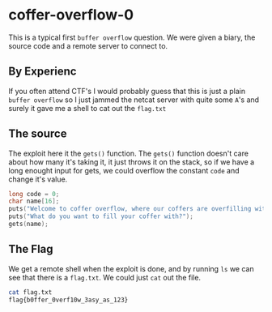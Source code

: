 # coffer-overflow-0
This is a typical first `buffer overflow` question. We were given a biary, the source code and a remote server to connect to.
## By Experienc
If you often attend CTF's I would probably guess that this is just a plain `buffer overflow` so I just jammed the netcat server with quite some `A`'s and surely it gave me a shell to cat out the `flag.txt`
## The source
The exploit here it the `gets()` function. The `gets()` function doesn't care about how many it's taking it, it just throws it on the stack, so if we have a long enought input for gets, we could overflow the constant `code` and change it's value.
```cpp
long code = 0;
char name[16];
puts("Welcome to coffer overflow, where our coffers are overfilling with bytes ;)");
puts("What do you want to fill your coffer with?");
gets(name);
```
## The Flag
We get a remote shell when the exploit is done, and by running `ls` we can see that there is a `flag.txt`. We could just `cat` out the file.
```bash
cat flag.txt
flag{b0ffer_0verf10w_3asy_as_123}
```